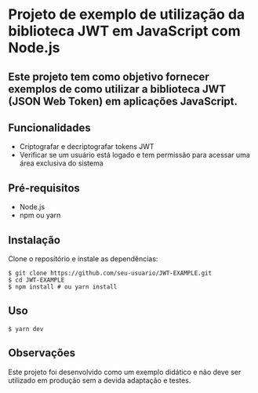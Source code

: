# Projeto de exemplo de utilização da biblioteca JWT em JavaScript com Node.js
## Este projeto tem como objetivo fornecer exemplos de como utilizar a biblioteca JWT (JSON Web Token) em aplicações JavaScript.

## Funcionalidades
- Criptografar e decriptografar tokens JWT
- Verificar se um usuário está logado e tem permissão para acessar uma área exclusiva do sistema
## Pré-requisitos
- Node.js
- npm ou yarn
## Instalação
Clone o repositório e instale as dependências:
``` 
$ git clone https://github.com/seu-usuario/JWT-EXAMPLE.git
$ cd JWT-EXAMPLE
$ npm install # ou yarn install 

```

## Uso
```
$ yarn dev
```

## Observações
Este projeto foi desenvolvido como um exemplo didático e não deve ser utilizado em produção sem a devida adaptação e testes.

